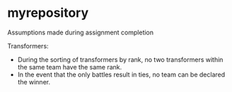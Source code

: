 # myrepository

Assumptions made during assignment completion

Transformers:
- During the sorting of transformers by rank, no two transformers within the same team have the same rank.
- In the event that the only battles result in ties, no team can be declared the winner.
